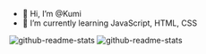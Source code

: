 - 👋 Hi, I’m @Kumi
- 🌱 I’m currently learning JavaScript, HTML, CSS


<!---
Kumi-H/Kumi-H is a ✨ special ✨ repository because its `README.md` (this file) appears on your GitHub profile.
You can click the Preview link to take a look at your changes.
--->
![github-readme-stats](https://k-repository-b3ka.vercel.app/api/?username=Kumi-H&theme=radical&show_icons=true)
![github-readme-stats](https://k-repository-b3ka.vercel.app/api/top-langs/?username=Kumi-H)

